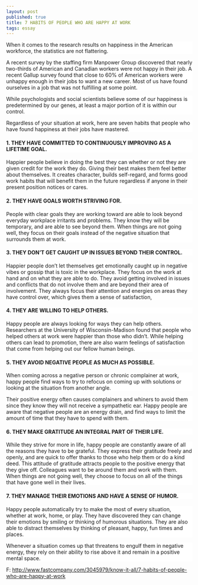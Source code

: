 ```yaml
---
layout: post
published: true
title: 7 HABITS OF PEOPLE WHO ARE HAPPY AT WORK
tags: essay    
---
```

<p style="margin-left:0in;background:white;">
	When it comes to the research results on happiness in the
American workforce, the statistics are not flattering.
</p>
<p style="margin-left:0in;background:white;">
	A recent survey by the
staffing firm Manpower Group discovered that nearly two-thirds of American and
Canadian workers were not happy in their job. A recent Gallup survey found that
close to 60% of American workers were unhappy enough in their jobs to want a
new career. Most of us have found ourselves in a job that was not fulfilling at
some point.
</p>
<p style="margin-left:0in;background:white;">
	While psychologists and
social scientists believe some of our happiness is predetermined by our genes,
at least a major portion of it is within our control.
</p>
<p style="margin-left:0in;background:white;">
	Regardless of your
situation at work, here are seven habits that people who have found happiness
at their jobs have mastered.
</p>
<h4 style="background:white;">
	1.
THEY HAVE COMMITTED TO CONTINUOUSLY IMPROVING AS A LIFETIME GOAL.
</h4>
<p style="margin-left:0in;background:white;">
	Happier people believe in
doing the best they can whether or not they are given credit for the work they
do. Giving their best makes them feel better about themselves. It creates
character, builds self-regard, and forms good work habits that will benefit them
in the future regardless if anyone in their present position notices or cares.
</p>

<h4 style="background:white;">
	2.
THEY HAVE GOALS WORTH STRIVING FOR.
</h4>
<p style="margin-left:0in;background:white;">
	People with clear goals
they are working toward are able to look beyond everyday workplace irritants
and problems. They know they will be temporary, and are able to see beyond
them. When things are not going well, they focus on their goals instead of the
negative situation that surrounds them at work.
</p>
<h4 style="background:white;">
	3.
THEY DON’T GET CAUGHT UP IN ISSUES BEYOND THEIR CONTROL.
</h4>
<p style="margin-left:0in;background:white;">
	Happier people don’t let themselves
get emotionally caught up in negative vibes or gossip that is toxic in the
workplace. They focus on the work at hand and on what they are able to do. They
avoid getting involved in issues and conflicts that do not involve them and are
beyond their area of involvement. They always focus their attention and
energies on areas they have control over, which gives them a sense of
satisfaction,
</p>
<h4 style="background:white;">
	4.
THEY ARE WILLING TO HELP OTHERS.
</h4>
<p style="margin-left:0in;background:white;">
	Happy people are always
looking for ways they can help others. Researchers at the University of
Wisconsin-Madison found that people who helped others at work were happier than
those who didn’t. While helping others can lead to promotion, there are also
warm feelings of satisfaction that come from helping out our fellow human beings.
</p>
<h4 style="background:white;">
	5.
THEY AVOID NEGATIVE PEOPLE AS MUCH AS POSSIBLE.
</h4>
<p style="margin-left:0in;background:white;">
	When coming across a
negative person or chronic complainer at work, happy people find ways to try to
refocus on coming up with solutions or looking at the situation from another
angle.
</p>
<p style="margin-left:0in;background:white;">
	Their positive energy often
causes complainers and whiners to avoid them since they know they will not
receive a sympathetic ear. Happy people are aware that negative people are an
energy drain, and find ways to limit the amount of time that they have to spend
with them.
</p>
<h4 style="background:white;">
	6.
THEY MAKE GRATITUDE AN INTEGRAL PART OF THEIR LIFE.
</h4>
<p style="margin-left:0in;background:white;">
	While they strive for more
in life, happy people are constantly aware of all the reasons they have to be
grateful. They express their gratitude freely and openly, and are quick to
offer thanks to those who help them or do a kind deed. This attitude of
gratitude attracts people to the positive energy that they give off. Colleagues
want to be around them and work with them. When things are not going well, they
choose to focus on all of the things that have gone well in their lives.
</p>
<h4 style="background:white;">
	7.
THEY MANAGE THEIR EMOTIONS AND HAVE A SENSE OF HUMOR.
</h4>
<p style="margin-left:0in;background:white;">
	Happy people automatically
try to make the most of every situation, whether at work, home, or play. They
have discovered they can change their emotions by smiling or thinking of
humorous situations. They are also able to distract themselves by thinking of
pleasant, happy, fun times and places.
</p>
<p style="margin-left:0in;background:white;">
	Whenever a situation comes
up that threatens to engulf them in negative energy, they rely on their ability
to rise above it and remain in a positive mental space.
</p>
<p class="MsoNormal">
	F: <a href="http://www.fastcompany.com/3045979/know-it-all/7-habits-of-people-who-are-happy-at-work">http://www.fastcompany.com/3045979/know-it-all/7-habits-of-people-who-are-happy-at-work</a> 
</p>
